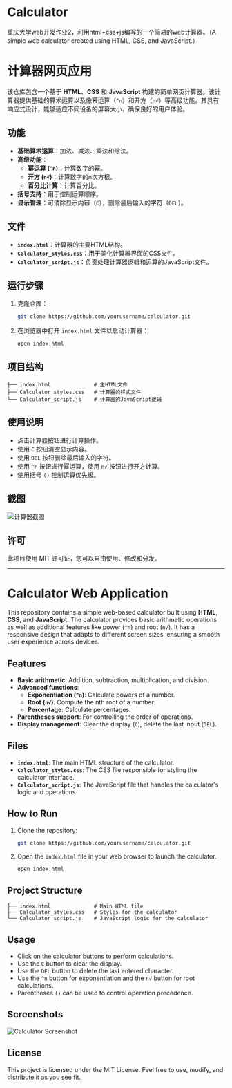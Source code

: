 # Calculator
重庆大学web开发作业2，利用html+css+js编写的一个简易的web计算器。（A simple web calculator created using HTML, CSS, and JavaScript.）

# 计算器网页应用

该仓库包含一个基于 **HTML**、**CSS** 和 **JavaScript** 构建的简单网页计算器。该计算器提供基础的算术运算以及像幂运算（`^n`）和开方（`n√`）等高级功能。其具有响应式设计，能够适应不同设备的屏幕大小，确保良好的用户体验。

## 功能

- **基础算术运算**：加法、减法、乘法和除法。
- **高级功能**：
  - **幂运算 (`^n`)**：计算数字的幂。
  - **开方 (`n√`)**：计算数字的n次方根。
  - **百分比计算**：计算百分比。
- **括号支持**：用于控制运算顺序。
- **显示管理**：可清除显示内容（`C`），删除最后输入的字符（`DEL`）。

## 文件

- **`index.html`**：计算器的主要HTML结构。
- **`Calculator_styles.css`**：用于美化计算器界面的CSS文件。
- **`Calculator_script.js`**：负责处理计算器逻辑和运算的JavaScript文件。

## 运行步骤

1. 克隆仓库：

    ```bash
    git clone https://github.com/yourusername/calculator.git
    ```

2. 在浏览器中打开 `index.html` 文件以启动计算器：

    ```bash
    open index.html
    ```

## 项目结构

```
├── index.html              # 主HTML文件
├── Calculator_styles.css   # 计算器的样式文件
└── Calculator_script.js    # 计算器的JavaScript逻辑
```

## 使用说明

- 点击计算器按钮进行计算操作。
- 使用 `C` 按钮清空显示内容。
- 使用 `DEL` 按钮删除最后输入的字符。
- 使用 `^n` 按钮进行幂运算，使用 `n√` 按钮进行开方计算。
- 使用括号 `()` 控制运算优先级。

## 截图

![计算器截图](screenshot.png)

## 许可

此项目使用 MIT 许可证，您可以自由使用、修改和分发。

---

# Calculator Web Application

This repository contains a simple web-based calculator built using **HTML**, **CSS**, and **JavaScript**. The calculator provides basic arithmetic operations as well as additional features like power (`^n`) and root (`n√`). It has a responsive design that adapts to different screen sizes, ensuring a smooth user experience across devices.

## Features

- **Basic arithmetic**: Addition, subtraction, multiplication, and division.
- **Advanced functions**:
  - **Exponentiation (`^n`)**: Calculate powers of a number.
  - **Root (`n√`)**: Compute the nth root of a number.
  - **Percentage**: Calculate percentages.
- **Parentheses support**: For controlling the order of operations.
- **Display management**: Clear the display (`C`), delete the last input (`DEL`).

## Files

- **`index.html`**: The main HTML structure of the calculator.
- **`Calculator_styles.css`**: The CSS file responsible for styling the calculator interface.
- **`Calculator_script.js`**: The JavaScript file that handles the calculator's logic and operations.

## How to Run

1. Clone the repository:

    ```bash
    git clone https://github.com/yourusername/calculator.git
    ```

2. Open the `index.html` file in your web browser to launch the calculator.

    ```bash
    open index.html
    ```

## Project Structure

```
├── index.html              # Main HTML file
├── Calculator_styles.css   # Styles for the calculator
└── Calculator_script.js    # JavaScript logic for the calculator
```

## Usage

- Click on the calculator buttons to perform calculations.
- Use the `C` button to clear the display.
- Use the `DEL` button to delete the last entered character.
- Use the `^n` button for exponentiation and the `n√` button for root calculations.
- Parentheses `()` can be used to control operation precedence.

## Screenshots

![Calculator Screenshot](screenshot.png)

## License

This project is licensed under the MIT License. Feel free to use, modify, and distribute it as you see fit.

